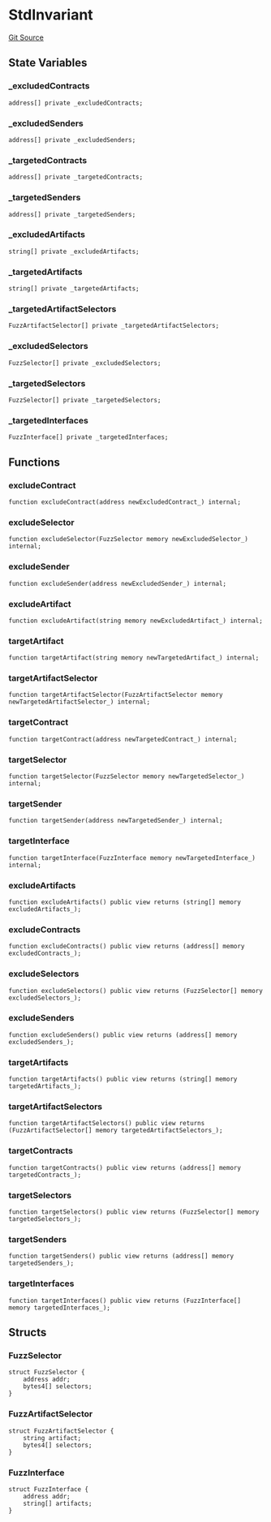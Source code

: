 # StdInvariant
[Git Source](https://github.com/metacontract/mc/blob/main/src/devkit/Flattened.sol)


## State Variables
### _excludedContracts

```solidity
address[] private _excludedContracts;
```


### _excludedSenders

```solidity
address[] private _excludedSenders;
```


### _targetedContracts

```solidity
address[] private _targetedContracts;
```


### _targetedSenders

```solidity
address[] private _targetedSenders;
```


### _excludedArtifacts

```solidity
string[] private _excludedArtifacts;
```


### _targetedArtifacts

```solidity
string[] private _targetedArtifacts;
```


### _targetedArtifactSelectors

```solidity
FuzzArtifactSelector[] private _targetedArtifactSelectors;
```


### _excludedSelectors

```solidity
FuzzSelector[] private _excludedSelectors;
```


### _targetedSelectors

```solidity
FuzzSelector[] private _targetedSelectors;
```


### _targetedInterfaces

```solidity
FuzzInterface[] private _targetedInterfaces;
```


## Functions
### excludeContract


```solidity
function excludeContract(address newExcludedContract_) internal;
```

### excludeSelector


```solidity
function excludeSelector(FuzzSelector memory newExcludedSelector_) internal;
```

### excludeSender


```solidity
function excludeSender(address newExcludedSender_) internal;
```

### excludeArtifact


```solidity
function excludeArtifact(string memory newExcludedArtifact_) internal;
```

### targetArtifact


```solidity
function targetArtifact(string memory newTargetedArtifact_) internal;
```

### targetArtifactSelector


```solidity
function targetArtifactSelector(FuzzArtifactSelector memory newTargetedArtifactSelector_) internal;
```

### targetContract


```solidity
function targetContract(address newTargetedContract_) internal;
```

### targetSelector


```solidity
function targetSelector(FuzzSelector memory newTargetedSelector_) internal;
```

### targetSender


```solidity
function targetSender(address newTargetedSender_) internal;
```

### targetInterface


```solidity
function targetInterface(FuzzInterface memory newTargetedInterface_) internal;
```

### excludeArtifacts


```solidity
function excludeArtifacts() public view returns (string[] memory excludedArtifacts_);
```

### excludeContracts


```solidity
function excludeContracts() public view returns (address[] memory excludedContracts_);
```

### excludeSelectors


```solidity
function excludeSelectors() public view returns (FuzzSelector[] memory excludedSelectors_);
```

### excludeSenders


```solidity
function excludeSenders() public view returns (address[] memory excludedSenders_);
```

### targetArtifacts


```solidity
function targetArtifacts() public view returns (string[] memory targetedArtifacts_);
```

### targetArtifactSelectors


```solidity
function targetArtifactSelectors() public view returns (FuzzArtifactSelector[] memory targetedArtifactSelectors_);
```

### targetContracts


```solidity
function targetContracts() public view returns (address[] memory targetedContracts_);
```

### targetSelectors


```solidity
function targetSelectors() public view returns (FuzzSelector[] memory targetedSelectors_);
```

### targetSenders


```solidity
function targetSenders() public view returns (address[] memory targetedSenders_);
```

### targetInterfaces


```solidity
function targetInterfaces() public view returns (FuzzInterface[] memory targetedInterfaces_);
```

## Structs
### FuzzSelector

```solidity
struct FuzzSelector {
    address addr;
    bytes4[] selectors;
}
```

### FuzzArtifactSelector

```solidity
struct FuzzArtifactSelector {
    string artifact;
    bytes4[] selectors;
}
```

### FuzzInterface

```solidity
struct FuzzInterface {
    address addr;
    string[] artifacts;
}
```

